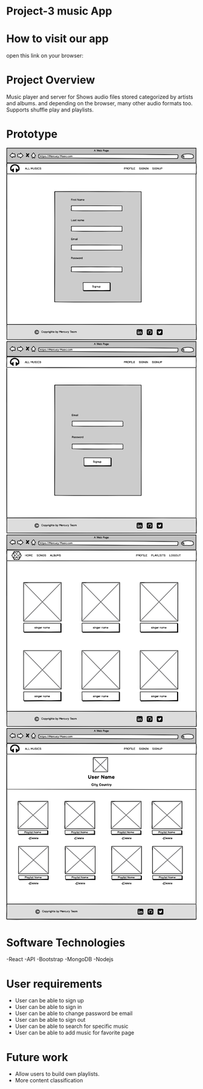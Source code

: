 # Project-3 music App
 # How to visit our app
open this link on your browser:
 # Project Overview
Music player and server for  Shows audio files stored 
categorized by artists and albums. and depending on the browser, many other audio formats too. Supports shuffle play and playlists. 

 # Prototype

![SignupPage](readme/Signup.png)
![SigninPage](readme/signin.png)
![ALBUMS](readme/ALBUMS.png)
![PROFILE](readme/PROFILE.png)


 # Software Technologies
-React
-API
-Bootstrap
-MongoDB 
-Nodejs



 # User requirements
- User can be able to sign up 
- User can be able to sign in
- User can be able to change password be email
- User can be able to sign out
- User can be able  to search for specific music 
- User can be able to add music for favorite page

# Future work
- Allow users to build own playlists.
- More content classification 








